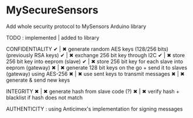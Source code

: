 # MySecureSensors
Add whole security protocol to MySensors Arduino library

TODO :
implemented | added to library

CONFIDENTIALITY
    ✔       |       ✖           generate random AES keys (128/256 bits) (previously RSA keys)
    ✔       |       ✖           exchange 256 bit key through I2C
    ✔       |       ✖           store 256 bit key into eeprom (slave)
    ✔       |       ✖           store 256 bit key for each slave into eeprom (gateway)
    ✖       |       ✖           generate 128 bit keys on the go + send it to slaves (gateway) using AES-256
    ✖       |       ✖           use sent keys to transmit messages
    ✖       |       ✖           generate & send new keys

INTEGRITY
    ✖       |       ✖           generate hash from slave code (?)
    ✖       |       ✖           verify hash + blacklist if hash does not match
    
AUTHENTICITY : using Anticimex's implementation for signing messages    
